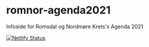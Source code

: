 # romnor-agenda2021
Infoside for Romsdal og Nordmøre Krets's Agenda 2021

[![Netlify Status](https://api.netlify.com/api/v1/badges/d43afda9-6cc3-491c-b61b-1a2ddf061f8f/deploy-status)](https://app.netlify.com/sites/priceless-mahavira-eaed32/deploys)